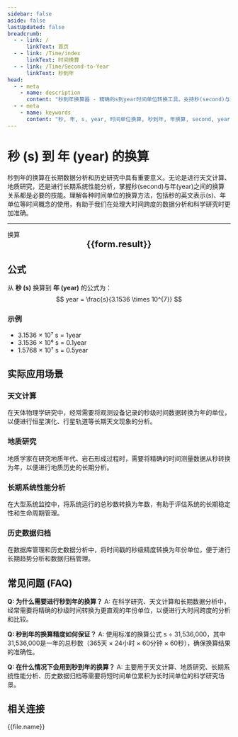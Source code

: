 ```yaml
---
sidebar: false
aside: false
lastUpdated: false
breadcrumb:
  - - link: /
      linkText: 首页
  - - link: /Time/index
      linkText: 时间换算
  - - link: /Time/Second-to-Year
      linkText: 秒到年
head:
  - - meta
    - name: description
      content: "秒到年换算器 - 精确的s到year时间单位转换工具。支持秒(second)与年(year)之间的快速换算，适用于长期数据分析、历史研究、科学计算等领域。提供详细的换算公式、实际应用场景和常见问题解答。"
  - - meta
    - name: keywords
      content: "秒, 年, s, year, 时间单位换算, 秒到年, 年换算, second, year, 时间换算器, 毫秒微秒, 分秒换算, 秒单位换算, 秒转换, s是什么单位, 小时单位, 秒的换算, 时间秒, 秒换算小时, 时间转化, 一秒, 秒的定义, 秒单位, 秒换算, 分秒符号, 一秒是多少毫秒, 一毫秒等于多少秒, 秒的英文, 纳秒, 时间秒, 时间单位, 时间换算, 分钟, 一秒等于多少毫秒"
---
```

# 秒 (s) 到 年 (year) 的换算

秒到年的换算在长期数据分析和历史研究中具有重要意义。无论是进行天文计算、地质研究，还是进行长期系统性能分析，掌握秒(second)与年(year)之间的换算关系都是必要的技能。理解各种时间单位的换算方法，包括秒的英文表示(s)、年单位等时间概念的使用，有助于我们在处理大时间跨度的数据分析和科学研究时更加准确。

---
<script setup>
import { onMounted, reactive, inject, ref } from 'vue'
import { NButton,NForm ,NFormItem,NInput,NInputNumber,NSelect,NCard,useMessage,NGrid ,NGi  } from 'naive-ui'
import { defineClientComponent } from 'vitepress'
import { Time } from '../files';

const convert = inject('convert')
const seoKey = ['毫秒微秒','分秒换算','秒单位换算','秒转换','s是什么单位','小时单位','秒的换算','时间 秒','秒换算小时','时间转化','一秒','秒的定义','秒单位','秒 時間 変換','秒换算','分秒符号','一秒是多少毫秒','一毫秒等于多少秒','秒的英文','纳秒','时间秒','时间单位','时间换算','分钟','一秒等于多少毫秒']
const form = reactive({
  number: null,
  result: '',
  title: '秒到年换算器'
})

const convertHandler = () => {
  if (form.number !== null && !isNaN(form.number)) {
    const convertedValue = parseFloat(form.number) / 31536000
    form.result = `${form.number}s = ${convertedValue.toFixed(8)}year`
  } else {
    form.result = '请输入有效的数值。'
  }
}
</script>

<n-card :title="form.title" size="small" :bordered="false" style="margin-bottom: 16px">
  <n-form size="large" :model="form">
    <n-form-item label="秒 (s)">
      <n-input-number v-model:value="form.number" placeholder="输入秒" style="width: 100%" />
    </n-form-item>
    <n-form-item>
      <n-button type="info" @click="convertHandler" block>换算</n-button>
    </n-form-item>
  </n-form>
  <template #footer>
    <div style="font-size: 12px; color: #666; text-align: center;">
      <span v-for="(keyword, index) in seoKey" :key="index">
        {{ keyword }}<span v-if="index < seoKey.length - 1"> | </span>
      </span>
    </div>
  </template>
</n-card>

<n-card  embedded :bordered="false" hoverable>
  <div  style="text-align:center;font-size:20px;">
    <strong>{{form.result}}</strong>
  </div>
</n-card>

## 公式

从 **秒 (s)** 换算到 **年 (year)** 的公式为：
$$ year = \frac{s}{3.1536 \times 10^{7}} $$

### 示例
- 3.1536 × 10⁷ s = 1year
- 3.1536 × 10⁶ s = 0.1year
- 1.5768 × 10⁷ s = 0.5year

## 实际应用场景

### 天文计算
在天体物理学研究中，经常需要将观测设备记录的秒级时间数据转换为年的单位，以便进行恒星演化、行星轨道等长期天文现象的分析。

### 地质研究
地质学家在研究地质年代、岩石形成过程时，需要将精确的时间测量数据从秒转换为年，以便进行地质历史的长期分析。

### 长期系统性能分析
在大型系统监控中，将系统运行的总秒数转换为年数，有助于评估系统的长期稳定性和生命周期管理。

### 历史数据归档
在数据库管理和历史数据分析中，将时间戳的秒级精度转换为年份单位，便于进行长期趋势分析和数据归档管理。

## 常见问题 (FAQ)

**Q: 为什么需要进行秒到年的换算？**
A: 在科学研究、天文计算和长期数据分析中，经常需要将精确的秒级时间转换为更直观的年份单位，以便进行大时间跨度的分析和比较。

**Q: 秒到年的换算精度如何保证？**
A: 使用标准的换算公式 s ÷ 31,536,000，其中31,536,000是一年的总秒数（365天 × 24小时 × 60分钟 × 60秒），确保换算结果的准确性。

**Q: 在什么情况下会用到秒到年的换算？**
A: 主要用于天文计算、地质研究、长期系统性能分析、历史数据归档等需要将短时间单位累积为长时间单位的科学研究场景。

## 相关连接
<n-grid x-gap="12" :cols="2">
  <n-gi v-for="(file, index) in Time" :key="index">
    <n-button
      text
      tag="a"
      :href="file.path"
      type="info"
    >
      {{file.name}}
    </n-button>
  </n-gi>
</n-grid>